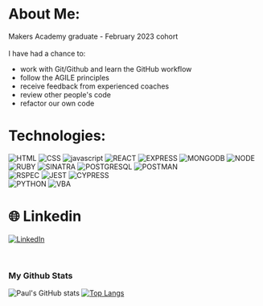 # About Me:
Makers Academy graduate - February 2023 cohort<br><br>
I have had a chance to: <br>

- work with Git/Github and learn the GitHub workflow
- follow the AGILE principles
- receive feedback from experienced coaches
- review other people's code
- refactor our own code

# Technologies:

![HTML](https://img.shields.io/badge/HTML-orange?style=for-the-badge&logoColor=white&logo=html5)
![CSS](https://img.shields.io/badge/CSS-blue?style=for-the-badge&logoColor=white&logo=css3)
![javascript](https://img.shields.io/badge/JAVASCRIPT-yellow?style=for-the-badge&logoColor=white&logo=javascript)
![REACT](https://img.shields.io/badge/REACT-blue?style=for-the-badge&logoColor=white&logo=react)
![EXPRESS](https://img.shields.io/badge/EXPRESS-orange?style=for-the-badge&logoColor=white&logo=express)
![MONGODB](https://img.shields.io/badge/MONGODB-brightgreen?style=for-the-badge&logoColor=white&logo=mongodb)
![NODE](https://img.shields.io/badge/NODE.JS-green?style=for-the-badge&logoColor=white&logo=nodedotjs)<br>
![RUBY](https://img.shields.io/badge/RUBY-red?style=for-the-badge&logoColor=white&logo=ruby)
![SINATRA](https://img.shields.io/badge/SINATRA-grey?style=for-the-badge&logoColor=white&logo=rubysinatra)
![POSTGRESQL](https://img.shields.io/badge/POSTGRESQL-red?style=for-the-badge&logoColor=white&logo=postgresql)
![POSTMAN](https://img.shields.io/badge/POSTMAN-brightgreen?style=for-the-badge&logoColor=white&logo=postgresql)<br>
![RSPEC](https://img.shields.io/badge/RSPEC-orange?style=for-the-badge&logoColor=white&logo=postgresql)
![JEST](https://img.shields.io/badge/JEST-yellow?style=for-the-badge&logoColor=white&logo=postgresql)
![CYPRESS](https://img.shields.io/badge/CYPRESS-blue?style=for-the-badge&logoColor=white&logo=postgresql)<br>
![PYTHON](https://img.shields.io/badge/PYTHON-blue?style=for-the-badge&logoColor=white&logo=postgresql)
![VBA](https://img.shields.io/badge/VISUALBASIC-yellow?style=for-the-badge&logoColor=white&logo=postgresql)

# 🌐 Linkedin
[![LinkedIn](https://img.shields.io/badge/LinkedIn-%230077B5.svg?logo=linkedin&logoColor=white)](https://www.linkedin.com/in/paul-lazar-03469693/) 

<br/>

<h3 align="Left">My Github Stats</h3>

<div align="left">

![Paul's GitHub stats](https://github-readme-stats.vercel.app/api?username=Paul3111&hide=stars&show_icons=true&theme=gruvbox)
[![Top Langs](https://github-readme-stats.vercel.app/api/top-langs/?username=Paul3111&size_weight=0&count_weight=1&theme=gruvbox&layout=compact)](https://github.com/Paul3111/github-readme-stats)

</div>
